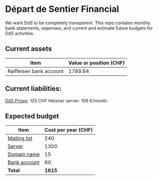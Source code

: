 # Départ de Sentier Financial

We want DdS to be completely transparent. This repo contains monthly bank statements, expenses, and current and estimate future budgets for DdS activities.

## Current assets

| Item | Value or position (CHF) |
| --- | --- |
| Raiffeisen bank account | 1789.64 |

## Current liabilities:

[DdS Prizes](https://github.com/Depart-de-Sentier/Prizes): 125 CHF
Hetzner server: 106 €/month.

## Expected budget

| Item | Cost per year (CHF) |
| --- | --- |
| [Mailing list](https://groups.io/static/pricing) | 240 |
| [Server](https://hetzner.de) | 1300 |
| [Domain name](https://hostpoint.ch) | 15 |
| [Bank account](https://www.raiffeisen.ch/rch/de/privatkunden/konten/zahlungskonten/vereinskonto.html) | 60 |
| **Total** | **1615** |

